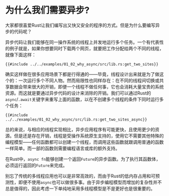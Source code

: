 # 为什么我们需要异步?



大家都很喜爱Rust让我们编写出又快又安全的程序的方式。但是为什么要编写异步的代码呢？

异步代码让我们能够在同一操作系统的线程上并发地运行多个任务。一个有代表性的例子就是，如果你想要同时下载两个网页，就要把工作分配给两个不同的线程，就像下面这样：

```rust,ignore
{{#include ../../examples/01_02_why_async/src/lib.rs:get_two_sites}}
```

确实这样做在很多应用场景下都是行得通的——毕竟，线程设计出来就是为了做这个的：一次运行多个不同人物。然而局限性也同样存在：在不同的线程间切换或共享数据会带来很大的开销，即便一个线程不做任何事，它也会消耗大量宝贵的系统资源。而这就是要通过异步代码的设计来消除的开销。我们可以通过Rust的`async`/`.await`关键字来重写上面的函数，以在不创建多个线程的条件下同时运行多个任务：

```rust,ignore
{{#include ../../examples/01_02_why_async/src/lib.rs:get_two_sites_async}}
```

总的来说，与相应的线程实现相比，异步应用程序有可能更快，且使用更少的资源。但是还是存在开销，线程是受操作系统原生支持的，使用它不需要其他特殊的编程模型——任何函数都可以创建一个线程，而调用这些函数就跟调用普通的函数一样简单。而一部的函数则需要编程语言或库的额外支持。

在Rust中，`async fn`能够创建一个返回`Future`的异步函数。为了执行其函数体，必须运行返回的`Future`来完成。

别忘了传统的多线程应用也可以是非常高效的，而由于Rust的低内存占用和可预测性，即便不使用`async`也可以做很多事。由于异步编程模型而增加的复杂性并不总是值得的，因此考虑一下单纯地采用多线程模型是不是更好也是很重要的。